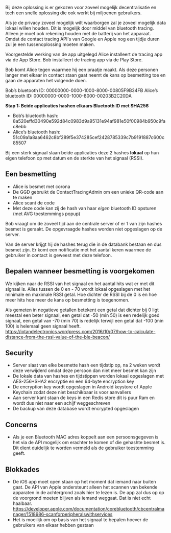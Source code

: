 Bij deze oplossing is er gekozen voor zoveel mogelijk decentralisatie en toch een snelle oplossing die ook werkt bij miljoenen gebruikers.

Als je de privacy zoveel mogelijk wilt waarborgen zal je zoveel mogelijk data lokaal willen houden. Dit is mogelijk door middel van bluetooth tracing. Alleen je moet ook rekening houden met de batterij van het apparaat. Omdat de contact tracing API's van Google en Apple nog een tijdje duren zul je een tussenoplossing moeten maken.

Voorgestelde werking van de app uitgelegd
Alice installeert de tracing app via de App Store.
Bob installeert de tracing app via de Play Store.

Bob komt Alice tegen waarmee hij een praatje maakt. Als deze personen langer met elkaar in contact staan gaat neemt de kans op besmetting toe en gaan de apparaten het volgende doen.

Bob’s bluetooth ID: 00000000-0000-1000-8000-00805F9B34FB
Alice’s bluetooth ID: 00000000-0000-1000-8000-00203B2C20DA

**Stap 1: Beide applicaties hashen elkaars Bluetooth ID met SHA256**

- Bob’s bluetooth hash: 8a520effd30490e592d84c0983d9a95131e94af981e50f00984b950c9fac8ebb
- Alice’s bluetooth hash: 51c09a1a8aa6462c8bf289f5e374285cef2428785339c7b9191887c600c85507

Bij een sterk signaal slaan beide applicaties deze 2 hashes **lokaal** op hun eigen telefoon op met datum en de sterkte van het signaal (RSSI).

## Een besmetting

- Alice is besmet met corona
- De GGD gebruikt de ContactTracingAdmin om een unieke QR-code aan te maken
- Alice scant de code
- Met deze code kan zij de hash van haar _eigen_ bluetooth ID opsturen (met AVG toestemmings popup)

Bob vraagt om de zoveel tijd aan de centrale server of er 1 van zijn hashes besmet is geraakt. De opgevraagde hashes worden niet opgeslagen op de server.

Van de server krijgt hij de hashes terug die in de databank bestaan en dus besmet zijn. Er komt een notificatie met het aantal keren waarmee de gebruiker in contact is geweest met deze telefoon.

## Bepalen wanneer besmetting is voorgekomen

We kijken naar de RSSI van het signaal en het aantal hits wat er met dit signaal is. Alles tussen de 0 en - 70 wordt lokaal opgeslagen met het minimale en maximale RSSI getal. Hoe dichter de RSSI bij de 0 is en hoe meer hits hoe meer de kans op besmetting is toegenomen.

Als gemeten in negatieve getallen betekent een getal dat dichter bij 0 ligt meestal een beter signaal,
een getal dat -50 (min 50) is een redelijk goed signaal,
een getal van -70 (min 70) is redelijk terwijl een getal dat -100 (min 100) is helemaal geen signaal heeft.
https://iotandelectronics.wordpress.com/2016/10/07/how-to-calculate-distance-from-the-rssi-value-of-the-ble-beacon/

## Security

- Server slaat van elke besmette hash een tijdstip op, na 2 weken wordt deze verwijderd omdat deze persoon dan niet meer besmet kan zijn
- De lokale data van hashes en tijdstippen worden lokaal opgeslagen met AES-256+SHA2 encryptie en een 64-byte encryption key
- De encryption key wordt opgeslagen in Android keystore of Apple Keychain zodat deze niet beschikbaar is voor aanvallers
- Aan server kant staan de keys in een Redis store dit is puur Ram en wordt dus niet naar een schijf weggeschreven
- De backup van deze database wordt encrypted opgeslagen

## Concerns

- Als je een Bluetooth MAC adres koppelt aan een persoonsgegeven is het via de API mogelijk om erachter te komen of die gehashte besmet is. Dit dient duidelijk te worden vermeld als de gebruiker toestemming geeft.

## Blokkades
- De iOS app moet open staan op het moment dat iemand naar buiten gaat. De API van Apple ondersteunt alleen het scannen van bekende apparaten in de achtergrond zoals hier te lezen is. De app zal dus op op de voorgrond moeten blijven als iemand weggaat. Dat is niet echt haalbaar.
  https://developer.apple.com/documentation/corebluetooth/cbcentralmanager/1518986-scanforperipheralswithservices
- Het is moeilijk om op basis van het signaal te bepalen hoever de gebruikers van elkaar hebben gestaan
